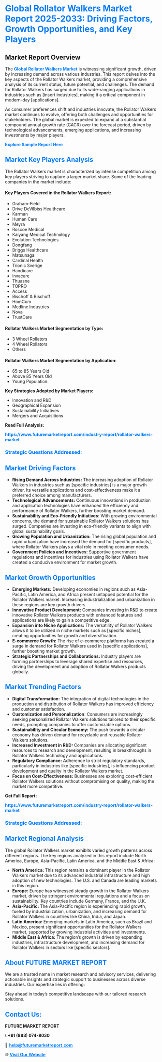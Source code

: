 <h1 style="color: #007BFF;">Global Rollator Walkers Market Report 2025-2033: Driving Factors, Growth Opportunities, and Key Players</h1>

<section id="overview">
<h2>Market Report Overview</h2>
<p>The <a href="https://www.futuremarketreport.com/industry-report/rollator-walkers-market" style="color: #007BFF; text-decoration: none;"><strong>Global Rollator Walkers Market</strong></a> is witnessing significant growth, driven by increasing demand across various industries. This report delves into the key aspects of the Rollator Walkers market, providing a comprehensive analysis of its current status, future potential, and challenges. The demand for Rollator Walkers has surged due to its wide-ranging applications in industries such as [insert industries], making it a critical component in modern-day [applications].</p>
<p>As consumer preferences shift and industries innovate, the Rollator Walkers market continues to evolve, offering both challenges and opportunities for stakeholders. The global market is expected to expand at a substantial compound annual growth rate (CAGR) over the forecast period, driven by technological advancements, emerging applications, and increasing investments by major players.</p>
</section>

<section id="overview">
<p><a href="https://www.futuremarketreport.com/request-sample/reportId=110048" style="color: #007BFF; text-decoration: none;"><strong>Explore Sample Report Here</strong></a></p>
</section>

<section id="key-players">
<h2 style="color: #007BFF;">Market Key Players Analysis</h2>
<p>The Rollator Walkers market is characterized by intense competition among key players striving to capture a larger market share. Some of the leading companies in the market include:</p>
<h4>Key Players Covered in the Rollator Walkers Report:</h4>
<ul><li>Graham-Field</li><li>Drive DeVilbiss Healthcare</li><li>Karman</li><li>Human Care</li><li>Meyra</li><li>Roscoe Medical</li><li>Kaiyang Medical Technology</li><li>Evolution Technologies</li><li>Dongfang</li><li>Briggs Healthcare</li><li>Matsunaga</li><li>Cardinal Health</li><li>Trionic Sverige</li><li>Handicare</li><li>Invacare</li><li>Thuasne</li><li>TOPRO</li><li>Access</li><li>Bischoff &amp; Bischoff</li><li>HomCom</li><li>Medline Industries</li><li>Nova</li><li>TrustCare</li></ul>
<h4>Rollator Walkers Market Segmentation by Type:</h4>
<ul><li>3 Wheel Rollators</li><li>4 Wheel Rollators</li><li>Others</li></ul>

<h4>Rollator Walkers Market Segmentation by Application:</h4>
<ul><li>65 to 85 Years Old</li><li>Above 85 Years Old</li><li>Young Population</li></ul>
<p><strong>Key Strategies Adopted by Market Players:</strong></p>
<ul>
<li>Innovation and R&D</li>
<li>Geographical Expansion</li>
<li>Sustainability Initiatives</li>
<li>Mergers and Acquisitions</li>
</ul>
</section>

<section>
<p><strong>Read Full Analysis: </strong></p><a href="https://www.futuremarketreport.com/industry-report/rollator-walkers-market" style="color: #007BFF; text-decoration: none;"><strong>https://www.futuremarketreport.com/industry-report/rollator-walkers-market</strong></a>
<h3 style="color: #007BFF;">Strategic Questions Addressed:</h3>
</section>

<section id="driving-factors">
<h2 style="color: #007BFF;">Market Driving Factors</h2>
<ul>
<li><strong>Rising Demand Across Industries:</strong> The increasing adoption of Rollator Walkers in industries such as [specific industries] is a major growth driver. Its versatile applications and cost-effectiveness make it a preferred choice among manufacturers.</li>
<li><strong>Technological Advancements:</strong> Continuous innovations in production and application technologies have enhanced the efficiency and performance of Rollator Walkers, further boosting market demand.</li>
<li><strong>Sustainability and Eco-Friendly Initiatives:</strong> With growing environmental concerns, the demand for sustainable Rollator Walkers solutions has surged. Companies are investing in eco-friendly variants to align with global sustainability goals.</li>
<li><strong>Growing Population and Urbanization:</strong> The rising global population and rapid urbanization have increased the demand for [specific products], where Rollator Walkers plays a vital role in meeting consumer needs.</li>
<li><strong>Government Policies and Incentives:</strong> Supportive government regulations and incentives for industries using Rollator Walkers have created a conducive environment for market growth.</li>
</ul>
</section>

<section id="growth-opportunities">
<h2 style="color: #007BFF;">Market Growth Opportunities</h2>
<ul>
<li><strong>Emerging Markets:</strong> Developing economies in regions such as Asia-Pacific, Latin America, and Africa present untapped potential for the Rollator Walkers market. Increasing industrialization and urbanization in these regions are key growth drivers.</li>
<li><strong>Innovative Product Development:</strong> Companies investing in R&D to create innovative Rollator Walkers products with enhanced features and applications are likely to gain a competitive edge.</li>
<li><strong>Expansion into Niche Applications:</strong> The versatility of Rollator Walkers allows it to be utilized in niche markets such as [specific niches], creating opportunities for growth and diversification.</li>
<li><strong>E-commerce Growth:</strong> The rise of e-commerce platforms has created a surge in demand for Rollator Walkers used in [specific applications], further boosting market growth.</li>
<li><strong>Strategic Partnerships and Collaborations:</strong> Industry players are forming partnerships to leverage shared expertise and resources, driving the development and adoption of Rollator Walkers products globally.</li>
</ul>
</section>

<section id="trending-factors">
<h2 style="color: #007BFF;">Market Trending Factors</h2>
<ul>
<li><strong>Digital Transformation:</strong> The integration of digital technologies in the production and distribution of Rollator Walkers has improved efficiency and customer satisfaction.</li>
<li><strong>Customization and Personalization:</strong> Consumers are increasingly seeking personalized Rollator Walkers solutions tailored to their specific needs, prompting companies to offer customizable options.</li>
<li><strong>Sustainability and Circular Economy:</strong> The push towards a circular economy has driven demand for recyclable and reusable Rollator Walkers solutions.</li>
<li><strong>Increased Investment in R&D:</strong> Companies are allocating significant resources to research and development, resulting in breakthroughs in Rollator Walkers technology and applications.</li>
<li><strong>Regulatory Compliance:</strong> Adherence to strict regulatory standards, particularly in industries like [specific industries], is influencing product development and quality in the Rollator Walkers market.</li>
<li><strong>Focus on Cost-Effectiveness:</strong> Businesses are exploring cost-efficient Rollator Walkers solutions without compromising on quality, making the market more competitive.</li>
</ul>
</section>

<section>
<p><strong>Get Full Report: </strong></p><a href="https://www.futuremarketreport.com/industry-report/rollator-walkers-market" style="color: #007BFF; text-decoration: none;"><strong>https://www.futuremarketreport.com/industry-report/rollator-walkers-market</strong></a>
<h3 style="color: #007BFF;">Strategic Questions Addressed:</h3>
</section>


<section id="regional-analysis">
<h2 style="color: #007BFF;">Market Regional Analysis</h2>
<p>The global Rollator Walkers market exhibits varied growth patterns across different regions. The key regions analyzed in this report include North America, Europe, Asia-Pacific, Latin America, and the Middle East & Africa:</p>
<ul>
<li><strong>North America:</strong> This region remains a dominant player in the Rollator Walkers market due to its advanced industrial infrastructure and high adoption of new technologies. The U.S. and Canada are leading markets in this region.</li>
<li><strong>Europe:</strong> Europe has witnessed steady growth in the Rollator Walkers market, driven by stringent environmental regulations and a focus on sustainability. Key countries include Germany, France, and the U.K.</li>
<li><strong>Asia-Pacific:</strong> The Asia-Pacific region is experiencing rapid growth, fueled by industrialization, urbanization, and increasing demand for Rollator Walkers in countries like China, India, and Japan.</li>
<li><strong>Latin America:</strong> Emerging markets in Latin America, such as Brazil and Mexico, present significant opportunities for the Rollator Walkers market, supported by growing industrial activities and investments.</li>
<li><strong>Middle East & Africa:</strong> The region’s growth is driven by expanding industries, infrastructure development, and increasing demand for Rollator Walkers in sectors like [specific sectors].</li>
</ul>
</section>

<footer>
<h2 style="color: #007BFF;">About FUTURE MARKET REPORT</h2>
<p>We are a trusted name in market research and advisory services, delivering actionable insights and strategic support to businesses across diverse industries. Our expertise lies in offering:</p>

<p>Stay ahead in today’s competitive landscape with our tailored research solutions.</p>

<h2 style="color: #007BFF;">Contact Us:</h2>
<p><strong>FUTURE MARKET REPORT</strong></p>
<p>📞 <strong>+91 (883) 074-8030</strong></p>
<p>📧 <strong><a href="mailto:help@futuremarketreport.com" style="color: #007BFF;">help@futuremarketreport.com</a></strong></p>
<p>🌐 <strong><a href="https://www.futuremarketreport.com/" style="color: #007BFF;">Visit Our Website</a></strong></p>
</footer>